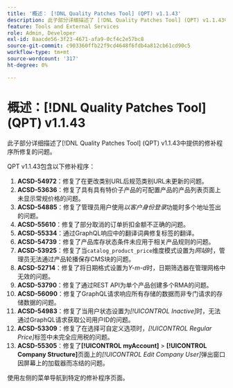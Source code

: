 ```yaml
---
title: '概述： [!DNL Quality Patches Tool] (QPT) v1.1.43'
description: 此子部分详细描述了 [!DNL Quality Patches Tool] (QPT) v1.1.43中提供的修补程序所修复的问题。
feature: Tools and External Services
role: Admin, Developer
exl-id: 8aacde56-3f23-4671-afa9-0cf4c2e57bc8
source-git-commit: c903360ffb22f9cd4648f6fdb4a812cb61cd90c5
workflow-type: tm+mt
source-wordcount: '317'
ht-degree: 0%

---
```


# 概述：[!DNL Quality Patches Tool] (QPT) v1.1.43

此子部分详细描述了[!DNL Quality Patches Tool] (QPT) v1.1.43中提供的修补程序所修复的问题。

QPT v1.1.43包含以下修补程序：

1. **ACSD-54972**：修复了在更改类别URL后规范类别URL未更新的问题。
1. **ACSD-53636**：修复了具有具有特价子产品的可配置产品的产品列表页面上未显示常规价格的问题。
1. **ACSD-54885**：修复了管理员用户使用&#x200B;*以客户身份登录*&#x200B;功能时多个地址签出的问题。
1. **ACSD-55610**：修复了部分取消的订单折扣金额不正确的问题。
1. **ACSD-55334**：通过GraphQL响应中的翻译词典修复标签的翻译。
1. **ACSD-54739**：修复了产品库存状态条件未应用于相关产品规则的问题。
1. **ACSD-53925**：修复了当`catalog_product_price`维度模式设置为&#x200B;*网站*&#x200B;时，管理员无法通过产品轮播保存CMS块的问题。
1. **ACSD-52714**：修复了将日期格式设置为&#x200B;*Y-m-d*&#x200B;时，日期筛选器在管理网格中无效的问题。
1. **ACSD-53790**：修复了通过REST API为单个产品创建多个RMA的问题。
1. **ACSD-56090**：修复了GraphQL请求响应所有存储的数据而非专门请求的存储数据的问题。
1. **ACSD-54983**：修复了当用户状态设置为&#x200B;*[!UICONTROL Inactive]*&#x200B;时，无法通过GraphQL请求获取公司用户ID的问题。
1. **ACSD-53309**：修复了在选择可自定义选项时，*[!UICONTROL Regular Price]*&#x200B;标签中未完全应用税的问题。
1. **ACSD-55305**：修复了&#x200B;**[!UICONTROL myAccount]** > **[!UICONTROL Company Structure]**&#x200B;页面上的&#x200B;*[!UICONTROL Edit Company User]*&#x200B;弹出窗口因屏幕上的加载器而冻结的问题。

使用左侧的菜单导航到特定的修补程序页面。

